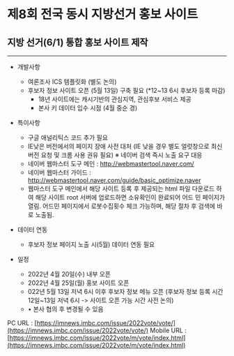 # 제8회 전국 동시 지방선거 홍보 사이트

## 지방 선거(6/1) 통합 홍보 사이트 제작

---

- 개발사항
    - 여론조사 ICS 템플릿화 (별도 논의)
    - 후보자 정보 사이트 오픈 (5월 13일) 구축 필요 (*12~13 6시 후보자 등록 마감)
        - 18년 사이트에는 캐시기반의 관심지역, 관심후보 서비스 제공
        - 본사 키 데이터 입수 시점 (4월 중순 경)

- 특이사항
    - 구글 애널리틱스 코드 추가 필요
    - IE낮은 버전에서의 페이지 장애 사전 대처 (IE 낮을 경우 별도 얼럿창으로 최신버전 요청 및 크롬 사용 권유 필요)
※ 네이버 검색 즉시 노출 요구 대응
    - 네이버 웹마스터 도구 메인 : http://webmastertool.naver.com/
    - 네이버 웹마스터 가이드 : http://webmastertool.naver.com/guide/basic_optimize.naver
    - 웹마스터 도구 메인에서 해당 사이트 등록 후 제공되는 html 파일 다운로드 하여 해당 사이트 root 서버에 업로드하면 소유확인이 완료되어 어드
민 페이지가 열림. 어드민 페이지에서 로봇수집횟수 체크 가능하며, 해당 절차 후 검색에 바로 노출됨.

- 데이터 연동
    - 후보자 정보 페이지 노출 시(5월) 데이터 연동 필요

- 일정
    - 2022년 4월 20일(수) 내부 오픈
    - 2022년 4월 25일(월) 홍보 사이트 오픈
    - 022년 5월 13일 저녁 6시 이후 후보자 정보 메뉴 오픈 (후보자 정보 등록 시간 12일~13일 저녁 6시 -> 사이트 오픈 가능 시간 사전 논의)
    - • 본사 협의 후 변경될 수 있음


PC URL : [https://imnews.imbc.com/issue/2022vote/vote/](https://imnews.imbc.com/issue/2022vote/vote/)
Mobile URL : [https://imnews.imbc.com/issue/2022vote/m/vote/index.html](https://imnews.imbc.com/issue/2022vote/m/vote/index.html)
